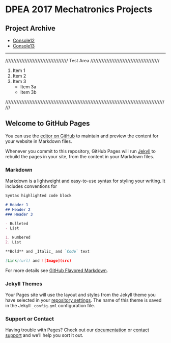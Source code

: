 # DPEA 2017 Mechatronics Projects

## Project Archive

   * [Console12](https://terrencetran.github.io/Console12)
   * [Console13](https://terrencetran.github.io/Console13)
   
___

///////////////////////////////////////      Test Area     ///////////////////////////////////////////

1. Item 1
2. Item 2
3. Item 3
   * Item 3a
   * Item 3b

//////////////////////////////////////////////////////////////////////////////////////////////////////

## Welcome to GitHub Pages

You can use the [editor on GitHub](https://github.com/TerrenceTran/TerrenceTran.github.io/edit/master/index.md) to maintain and preview the content for your website in Markdown files.

Whenever you commit to this repository, GitHub Pages will run [Jekyll](https://jekyllrb.com/) to rebuild the pages in your site, from the content in your Markdown files.

### Markdown

Markdown is a lightweight and easy-to-use syntax for styling your writing. It includes conventions for

```markdown
Syntax highlighted code block

# Header 1
## Header 2
### Header 3

- Bulleted
- List

1. Numbered
2. List

**Bold** and _Italic_ and `Code` text

[Link](url) and ![Image](src)
```

For more details see [GitHub Flavored Markdown](https://guides.github.com/features/mastering-markdown/).

### Jekyll Themes

Your Pages site will use the layout and styles from the Jekyll theme you have selected in your [repository settings](https://github.com/TerrenceTran/TerrenceTran.github.io/settings). The name of this theme is saved in the Jekyll `_config.yml` configuration file.

### Support or Contact

Having trouble with Pages? Check out our [documentation](https://help.github.com/categories/github-pages-basics/) or [contact support](https://github.com/contact) and we’ll help you sort it out.
